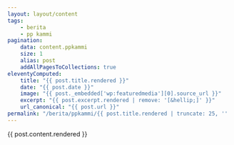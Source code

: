 ```yaml
---
layout: layout/content
tags:
    - berita
    - pp kammi
pagination:
    data: content.ppkammi
    size: 1
    alias: post
    addAllPagesToCollections: true
eleventyComputed:
    title: "{{ post.title.rendered }}"
    date: "{{ post.date }}"
    image: "{{ post._embedded['wp:featuredmedia'][0].source_url }}"
    excerpt: "{{ post.excerpt.rendered | remove: '[&hellip;]' }}"
    url_canonical: "{{ post.url }}"
permalink: "/berita/ppkammi/{{ post.title.rendered | truncate: 25, '' | slug | url_encode }}.html"
---
```

{{ post.content.rendered }}